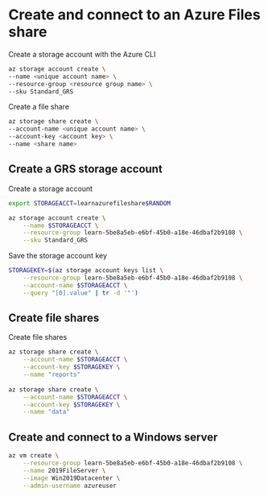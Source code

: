 # Create and connect to an Azure Files share

Create a storage account with the Azure CLI

```bash
az storage account create \
--name <unique account name> \
--resource-group <resource group name> \
--sku Standard_GRS
```

Create a file share

```bash
az storage share create \
--account-name <unique account name> \
--account-key <account key> \
--name <share name>
```

## Create a GRS storage account

Create a storage account

```bash
export STORAGEACCT=learnazurefileshare$RANDOM

az storage account create \
    --name $STORAGEACCT \
    --resource-group learn-5be8a5eb-e6bf-45b0-a18e-46dbaf2b9108 \
    --sku Standard_GRS
```

Save the storage account key

```bash
STORAGEKEY=$(az storage account keys list \
    --resource-group learn-5be8a5eb-e6bf-45b0-a18e-46dbaf2b9108 \
    --account-name $STORAGEACCT \
    --query "[0].value" | tr -d '"')
```

## Create file shares

Create file shares

```bash
az storage share create \
    --account-name $STORAGEACCT \
    --account-key $STORAGEKEY \
    --name "reports"
    
az storage share create \
    --account-name $STORAGEACCT \
    --account-key $STORAGEKEY \
    --name "data"
```

## Create and connect to a Windows server

```bash
az vm create \
    --resource-group learn-5be8a5eb-e6bf-45b0-a18e-46dbaf2b9108 \
    --name 2019FileServer \
    --image Win2019Datacenter \
    --admin-username azureuser
```

